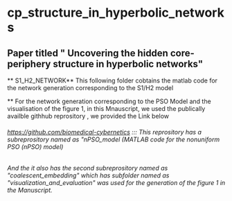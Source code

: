 # cp_structure_in_hyperbolic_networks





## Paper titled  " Uncovering the hidden core-periphery structure in hyperbolic networks" 

** S1_H2_NETWORK**  This following folder cobtains the matlab code for the network generation corresponding to the S1/H2 model
    
    
**  For the network generation corresponding to the PSO Model and the visualisation of the figure 1, in this Mnauscript, we used the publically availble githhub reprository , we provided the Link below

######  https://github.com/biomedical-cybernetics ::: This reprository has a subreprository named as "nPSO_model (MATLAB code for the nonuniform PSO (nPSO) model) 
###### And the it also has the second subreprository named as "coalescent_embedding" which has subfolder named as "visualization_and_evaluation" was used for the generation of the figure 1 in the Manuscript.

